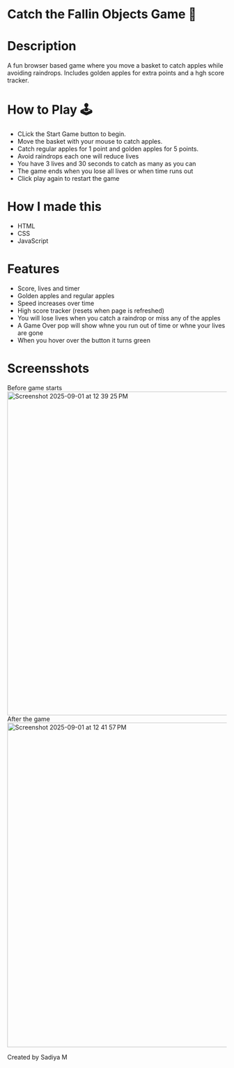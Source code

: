 # Catch the Fallin Objects Game  🍎

# Description
A fun browser based game where you move a basket to catch apples while avoiding raindrops.
Includes golden apples for extra points and a hgh score tracker.

# How to Play 🕹️
- CLick the Start Game button to begin.
- Move the basket with your mouse to catch apples.
- Catch regular apples for 1 point and golden apples for 5 points.
- Avoid raindrops each one will reduce lives
- You have 3 lives and 30 seconds to catch as many as you can
- The game ends when you lose all lives or when time runs out
- Click play again to restart the game

# How I made this
- HTML
- CSS
- JavaScript

# Features
- Score, lives and timer
- Golden apples and regular apples
- Speed increases over time
- High score tracker (resets when page is refreshed)
- You will lose lives when you catch a raindrop or miss any of the apples
- A Game Over pop will show whne you run out of time or whne your lives are gone
- When you hover over the button it turns green

# Screensshots
Before game starts
<img width="1465" height="742" alt="Screenshot 2025-09-01 at 12 39 25 PM" src="https://github.com/user-attachments/assets/2c60bb46-578b-4c68-86d8-fe1accb02759" />
After the game
<img width="1469" height="744" alt="Screenshot 2025-09-01 at 12 41 57 PM" src="https://github.com/user-attachments/assets/c64235a0-1c49-4a6a-9307-b71b63437ed0" />



Created by Sadiya M


